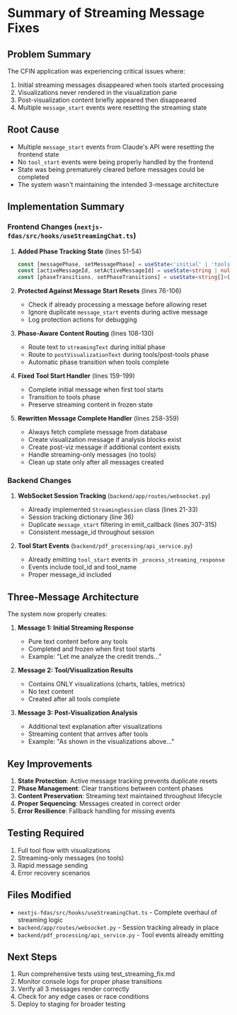 # Summary of Streaming Message Fixes

## Problem Summary
The CFIN application was experiencing critical issues where:
1. Initial streaming messages disappeared when tools started processing
2. Visualizations never rendered in the visualization pane
3. Post-visualization content briefly appeared then disappeared
4. Multiple `message_start` events were resetting the streaming state

## Root Cause
- Multiple `message_start` events from Claude's API were resetting the frontend state
- No `tool_start` events were being properly handled by the frontend
- State was being prematurely cleared before messages could be completed
- The system wasn't maintaining the intended 3-message architecture

## Implementation Summary

### Frontend Changes (`nextjs-fdas/src/hooks/useStreamingChat.ts`)

1. **Added Phase Tracking State** (lines 51-54)
   ```typescript
   const [messagePhase, setMessagePhase] = useState<'initial' | 'tools' | 'post-tools' | 'complete' | null>(null);
   const [activeMessageId, setActiveMessageId] = useState<string | null>(null);
   const [phaseTransitions, setPhaseTransitions] = useState<string[]>([]);
   ```

2. **Protected Against Message Start Resets** (lines 76-106)
   - Check if already processing a message before allowing reset
   - Ignore duplicate `message_start` events during active message
   - Log protection actions for debugging

3. **Phase-Aware Content Routing** (lines 108-130)
   - Route text to `streamingText` during initial phase
   - Route to `postVisualizationText` during tools/post-tools phase
   - Automatic phase transition when tools complete

4. **Fixed Tool Start Handler** (lines 159-199)
   - Complete initial message when first tool starts
   - Transition to tools phase
   - Preserve streaming content in frozen state

5. **Rewritten Message Complete Handler** (lines 258-359)
   - Always fetch complete message from database
   - Create visualization message if analysis blocks exist
   - Create post-viz message if additional content exists
   - Handle streaming-only messages (no tools)
   - Clean up state only after all messages created

### Backend Changes

1. **WebSocket Session Tracking** (`backend/app/routes/websocket.py`)
   - Already implemented `StreamingSession` class (lines 21-33)
   - Session tracking dictionary (line 36)
   - Duplicate `message_start` filtering in emit_callback (lines 307-315)
   - Consistent message_id throughout session

2. **Tool Start Events** (`backend/pdf_processing/api_service.py`)
   - Already emitting `tool_start` events in `_process_streaming_response`
   - Events include tool_id and tool_name
   - Proper message_id included

## Three-Message Architecture

The system now properly creates:

1. **Message 1: Initial Streaming Response**
   - Pure text content before any tools
   - Completed and frozen when first tool starts
   - Example: "Let me analyze the credit trends..."

2. **Message 2: Tool/Visualization Results**
   - Contains ONLY visualizations (charts, tables, metrics)
   - No text content
   - Created after all tools complete

3. **Message 3: Post-Visualization Analysis**
   - Additional text explanation after visualizations
   - Streaming content that arrives after tools
   - Example: "As shown in the visualizations above..."

## Key Improvements

1. **State Protection**: Active message tracking prevents duplicate resets
2. **Phase Management**: Clear transitions between content phases
3. **Content Preservation**: Streaming text maintained throughout lifecycle
4. **Proper Sequencing**: Messages created in correct order
5. **Error Resilience**: Fallback handling for missing events

## Testing Required

1. Full tool flow with visualizations
2. Streaming-only messages (no tools)
3. Rapid message sending
4. Error recovery scenarios

## Files Modified

- `nextjs-fdas/src/hooks/useStreamingChat.ts` - Complete overhaul of streaming logic
- `backend/app/routes/websocket.py` - Session tracking already in place
- `backend/pdf_processing/api_service.py` - Tool events already emitting

## Next Steps

1. Run comprehensive tests using test_streaming_fix.md
2. Monitor console logs for proper phase transitions
3. Verify all 3 messages render correctly
4. Check for any edge cases or race conditions
5. Deploy to staging for broader testing
